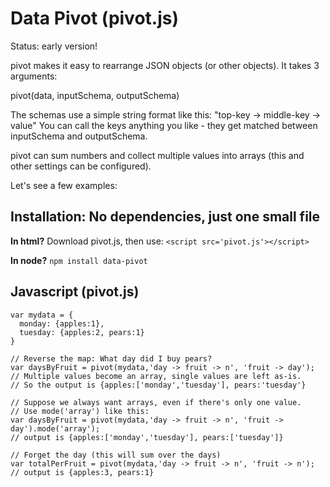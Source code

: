 # Data Pivot (pivot.js)

Status: early version!

pivot makes it easy to rearrange JSON objects (or other objects).
It takes 3 arguments:

  pivot(data, inputSchema, outputSchema)

The schemas use a simple string format like this: "top-key -> middle-key -> value"
You can call the keys anything you like - they get matched between inputSchema and outputSchema.

pivot can sum numbers and collect multiple values into arrays (this and other settings can be configured).

Let's see a few examples:

## Installation: No dependencies, just one small file

**In html?** Download pivot.js, then use: `<script src='pivot.js'></script>`

**In node?** `npm install data-pivot`

## Javascript (pivot.js)

    var mydata = {
      monday: {apples:1},
      tuesday: {apples:2, pears:1}
    }

    // Reverse the map: What day did I buy pears?  
    var daysByFruit = pivot(mydata,'day -> fruit -> n', 'fruit -> day');  
    // Multiple values become an array, single values are left as-is.
    // So the output is {apples:['monday','tuesday'], pears:'tuesday'}

    // Suppose we always want arrays, even if there's only one value.
    // Use mode('array') like this:
    var daysByFruit = pivot(mydata,'day -> fruit -> n', 'fruit -> day').mode('array');  
    // output is {apples:['monday','tuesday'], pears:['tuesday']}

    // Forget the day (this will sum over the days)
    var totalPerFruit = pivot(mydata,'day -> fruit -> n', 'fruit -> n');  
    // output is {apples:3, pears:1}
